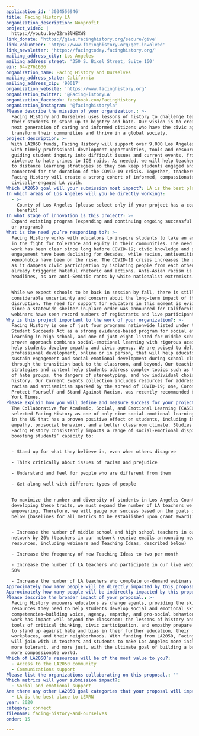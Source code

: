 ```yaml
---
application_id: '3034556946'
title: Facing History LA
organization_description: Nonprofit
project_video: |
  https://youtu.be/O2rn8lHEXW8
link_donate: 'https://give.facinghistory.org/secure/give'
link_volunteer: 'https://www.facinghistory.org/get-involved'
link_newsletter: 'https://facingtoday.facinghistory.org/'
mailing_address_city: Los Angeles
mailing_address_street: '350 S. Bixel Street, Suite 160'
ein: 04-2761636
organization_name: Facing History and Ourselves
mailing_address_state: California
mailing_address_zip: '90017'
organization_website: 'https://www.facinghistory.org'
organization_twitter: '@FacingHistoryLA'
organization_facebook: facebook.com/FacingHistory
organization_instagram: '@facinghistoryla'
Please describe the mission of your organization.: >-
  Facing History and Ourselves uses lessons of history to challenge teachers and
  their students to stand up to bigotry and hate. Our vision is to create the
  next generation of caring and informed citizens who have the civic agency to
  transform their communities and thrive in a global society.
project_description: >-
  With LA2050 funds, Facing History will support over 9,000 Los Angeles teachers
  with timely professional development opportunities, tools and resources for
  guiding student inquiry into difficult issues and current events, from gun
  violence to hate crimes to ICE raids. As needed, we will help teachers pivot
  to distance learning strategies so they can keep students engaged and
  connected for the duration of the COVID-19 crisis. Together, teachers and
  Facing History will create a strong cohort of informed, compassionate,
  civically-engaged LA youth. 
Which LA2050 goal will your submission most impact?: LA is the best place to CONNECT
In which areas of Los Angeles will you be directly working?:
  - >-
    County of Los Angeles (please select only if your project has a countywide
    benefit)
In what stage of innovation is this project?: >-
  Expand existing program (expanding and continuing ongoing successful projects
  or programs)
What is the need you’re responding to?: >-
  Facing History works with educators to inspire students to take an active role
  in the fight for tolerance and equity in their communities. The need for this
  work has been clear since long before COVID-19; civic knowledge and public
  engagement have been declining for decades, while racism, antisemitism and
  xenophobia have been on the rise. The COVID-19 crisis increases the urgency,
  as it dampens civic participation by isolating people from each other and has
  already triggered hateful rhetoric and actions. Anti-Asian racism is making
  headlines, as are anti-Semitic rants by white nationalist extremists. 


  While we expect schools to be back in session by fall, there is still
  considerable uncertainty and concern about the long-term impact of the current
  disruption. The need for support for educators in this moment is evident;
  since a statewide shelter-in-place order was announced for California, our
  webinars have seen record numbers of registrants and live participants.
Why is this project important to the work of your organization?: >-
  Facing History is one of just four programs nationwide listed under the Every
  Student Succeeds Act as a strong evidence-based program for social emotional
  learning in high school, and one of just eight listed for middle school. Our
  proven approach combines social-emotional learning with rigorous academics to
  help students develop empathy and civic agency. We are poised to deliver
  professional development, online or in person, that will help educators
  sustain engagement and social-emotional development during school closures,
  through the transition back to the classroom, and beyond. Our teaching
  strategies and content help students address complex topics such as the rise
  of hate groups, the dangers of stereotyping, and how individual choices shape
  history. Our Current Events collection includes resources for addressing
  racism and antisemitism sparked by the spread of COVID-19; one, Coronavirus:
  Protect Yourself and Stand Against Racism, was recently recommended by the New
  York Times.
Please explain how you will define and measure success for your project.: >-
  The Collaborative for Academic, Social, and Emotional Learning (CASEL) has
  selected Facing History as one of only nine social-emotional learning programs
  in the US that has a proven positive effect on students, including increased
  empathy, prosocial behavior, and a better classroom climate. Studies show that
  Facing History consistently impacts a range of social-emotional dispositions,
  boosting students’ capacity to:


  - Stand up for what they believe in, even when others disagree

  - Think critically about issues of racism and prejudice

  - Understand and feel for people who are different from them

  - Get along well with different types of people


  To maximize the number and diversity of students in Los Angeles County who are
  developing these traits, we must expand the number of LA teachers we are
  empowering. Therefore, we will gauge our success based on the goals outlined
  below (baselines for all metrics to be established upon grant award):


  - Increase the number of middle school and high school teachers in our LA
  network by 20% (teachers in our network receive emails announcing new
  resources, including webinars and Teaching Ideas, described below)

  - Increase the frequency of new Teaching Ideas to two per month

  - Increase the number of LA teachers who participate in our live webinars by
  50%

  - Increase the number of LA teachers who complete on-demand webinars by 50%
Approximately how many people will be directly impacted by this proposal?: '9000'
Approximately how many people will be indirectly impacted by this proposal?: '900000'
Please describe the broader impact of your proposal.: >-
  Facing History empowers educators as change agents, providing the skills and
  resources they need to help students develop social and emotional skills and
  competencies—building voice, agency, empathy, and pro-social behavior. This
  work has impact well beyond the classroom: the lessons of history and the
  tools of critical thinking, civic participation, and empathy prepare students
  to stand up against hate and bias in their further education, their
  workplaces, and their neighborhoods. With funding from LA2050, Facing History
  will join with LA teachers and students to make Los Angeles more inclusive,
  more tolerant, and more just, with the ultimate goal of building a better,
  more compassionate world. 
Which of LA2050’s resources will be of the most value to you?:
  - Access to the LA2050 community
  - Communications support
Please list the organizations collaborating on this proposal.: ''
Which metrics will your submission impact?:
  - Social and emotional support
Are there any other LA2050 goal categories that your proposal will impact?:
  - LA is the best place to LEARN
year: 2020
category: connect
filename: facing-history-and-ourselves
order: 15

---
```

